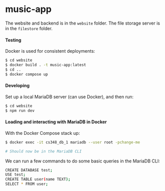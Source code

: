 # music-app

The website and backend is in the `website` folder. The file storage server is in the `filestore` folder.

#### Testing

Docker is used for consistent deployments:

```bash
$ cd website
$ docker build . -t music-app:latest
$ cd ..
$ docker compose up
```

#### Developing

Set up a local MariaDB server (can use Docker), and then run:

```bash
$ cd website
$ npm run dev
```

#### Loading and interacting with MariaDB in Docker

With the Docker Compose stack up:

```bash
$ docker exec -it cs348_db_1 mariadb --user root -pchange-me

# Should now be in the MariaDB CLI
```

We can run a few commands to do some basic queries in the MariaDB CLI:

```bash
CREATE DATABASE test;
USE test;
CREATE TABLE user(name TEXT);
SELECT * FROM user;
```

